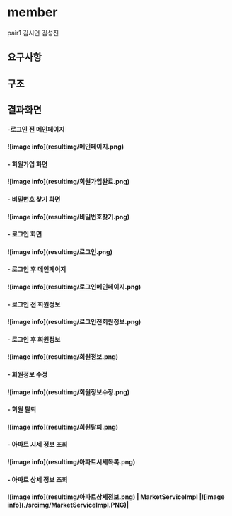 # member

pair1
김시언 김성진

## 요구사항



## 구조





## 결과화면
<h4>-로그인 전 메인페이지<br/><h4/>
![image info](resultimg/메인페이지.png)
<h4>- 회원가입 화면<br/><h4/>
![image info](resultimg/회원가입완료.png)
<h4>- 비밀번호 찾기 화면<br/><h4/>
![image info](resultimg/비밀번호찾기.png)
<h4>- 로그인 화면<br/><h4/>
![image info](resultimg/로그인.png)
<h4>- 로그인 후 메인페이지<br/><h4/>
![image info](resultimg/로그인메인페이지.png)
<h4>- 로그인 전 회원정보<br/><h4/>
![image info](resultimg/로그인전회원정보.png)
<h4>- 로그인 후 회원정보<br/><h4/>
![image info](resultimg/회원정보.png)
<h4>- 회원정보 수정<br/><h4/>
![image info](resultimg/회원정보수정.png)
<h4>- 회원 탈퇴<br/><h4/>
![image info](resultimg/회원탈퇴.png)
<h4>- 아파트 시세 정보 조회<br/><h4/>
![image info](resultimg/아파트시세목록.png)
<h4>- 아파트 상세 정보 조회<br/><h4/>
![image info](resultimg/아파트상세정보.png)
| MarketServiceImpl        |![image info](./srcimg/MarketServiceImpl.PNG)|
